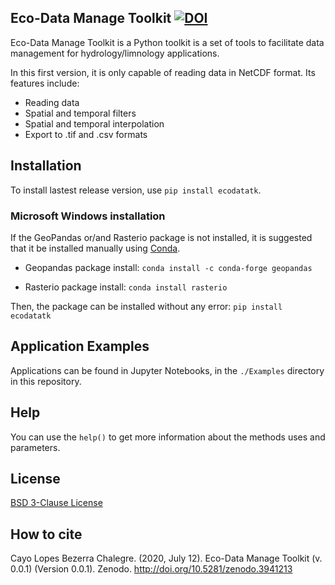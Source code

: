 ## Eco-Data Manage Toolkit  [![DOI](https://zenodo.org/badge/doi/10.5281/zenodo.18914.svg)](https://zenodo.org/record/3941213#.XwtdeyhKhPY)
Eco-Data Manage Toolkit is a Python toolkit is a set of tools to facilitate data management for hydrology/limnology applications.

 In this first version, it is only capable of reading data in NetCDF format. Its features include:
- Reading data
- Spatial and temporal filters
- Spatial and temporal interpolation
- Export to .tif and .csv formats

## Installation
To install lastest release version, use `pip install ecodatatk`.

### Microsoft Windows installation
If the GeoPandas or/and Rasterio package is not installed, it is suggested that it be installed manually using [Conda](https://docs.conda.io/projects/conda/en/latest/user-guide/install/download.html).<br>

 - Geopandas package install:  `conda install -c conda-forge geopandas` <br>

 - Rasterio package install:   `conda install rasterio`<br>

Then, the package can be installed without any error: `pip install ecodatatk` <br>

## Application Examples
Applications can be found in Jupyter Notebooks, in the `./Examples` directory in this repository.

## Help
You can use the `help()` to get more information about the methods uses and parameters.

## License
[BSD 3-Clause License](LICENSE)

## How to cite
Cayo Lopes Bezerra Chalegre. (2020, July 12). Eco-Data Manage Toolkit (v. 0.0.1) (Version 0.0.1). Zenodo. http://doi.org/10.5281/zenodo.3941213
